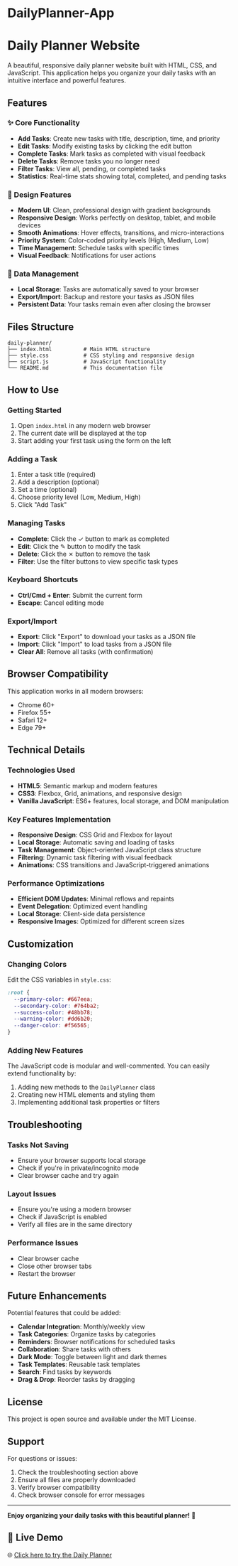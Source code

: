 # DailyPlanner-App


# Daily Planner Website

A beautiful, responsive daily planner website built with HTML, CSS, and JavaScript. This application helps you organize your daily tasks with an intuitive interface and powerful features.

## Features

### ✨ Core Functionality
- **Add Tasks**: Create new tasks with title, description, time, and priority
- **Edit Tasks**: Modify existing tasks by clicking the edit button
- **Complete Tasks**: Mark tasks as completed with visual feedback
- **Delete Tasks**: Remove tasks you no longer need
- **Filter Tasks**: View all, pending, or completed tasks
- **Statistics**: Real-time stats showing total, completed, and pending tasks

### 🎨 Design Features
- **Modern UI**: Clean, professional design with gradient backgrounds
- **Responsive Design**: Works perfectly on desktop, tablet, and mobile devices
- **Smooth Animations**: Hover effects, transitions, and micro-interactions
- **Priority System**: Color-coded priority levels (High, Medium, Low)
- **Time Management**: Schedule tasks with specific times
- **Visual Feedback**: Notifications for user actions

### 💾 Data Management
- **Local Storage**: Tasks are automatically saved to your browser
- **Export/Import**: Backup and restore your tasks as JSON files
- **Persistent Data**: Your tasks remain even after closing the browser

## Files Structure

```
daily-planner/
├── index.html          # Main HTML structure
├── style.css           # CSS styling and responsive design
├── script.js           # JavaScript functionality
└── README.md           # This documentation file
```

## How to Use

### Getting Started
1. Open `index.html` in any modern web browser
2. The current date will be displayed at the top
3. Start adding your first task using the form on the left

### Adding a Task
1. Enter a task title (required)
2. Add a description (optional)
3. Set a time (optional)
4. Choose priority level (Low, Medium, High)
5. Click "Add Task"

### Managing Tasks
- **Complete**: Click the ✓ button to mark as completed
- **Edit**: Click the ✎ button to modify the task
- **Delete**: Click the ✗ button to remove the task
- **Filter**: Use the filter buttons to view specific task types

### Keyboard Shortcuts
- **Ctrl/Cmd + Enter**: Submit the current form
- **Escape**: Cancel editing mode

### Export/Import
- **Export**: Click "Export" to download your tasks as a JSON file
- **Import**: Click "Import" to load tasks from a JSON file
- **Clear All**: Remove all tasks (with confirmation)

## Browser Compatibility

This application works in all modern browsers:
- Chrome 60+
- Firefox 55+
- Safari 12+
- Edge 79+

## Technical Details

### Technologies Used
- **HTML5**: Semantic markup and modern features
- **CSS3**: Flexbox, Grid, animations, and responsive design
- **Vanilla JavaScript**: ES6+ features, local storage, and DOM manipulation

### Key Features Implementation
- **Responsive Design**: CSS Grid and Flexbox for layout
- **Local Storage**: Automatic saving and loading of tasks
- **Task Management**: Object-oriented JavaScript class structure
- **Filtering**: Dynamic task filtering with visual feedback
- **Animations**: CSS transitions and JavaScript-triggered animations

### Performance Optimizations
- **Efficient DOM Updates**: Minimal reflows and repaints
- **Event Delegation**: Optimized event handling
- **Local Storage**: Client-side data persistence
- **Responsive Images**: Optimized for different screen sizes

## Customization

### Changing Colors
Edit the CSS variables in `style.css`:
```css
:root {
  --primary-color: #667eea;
  --secondary-color: #764ba2;
  --success-color: #48bb78;
  --warning-color: #dd6b20;
  --danger-color: #f56565;
}
```

### Adding New Features
The JavaScript code is modular and well-commented. You can easily extend functionality by:
1. Adding new methods to the `DailyPlanner` class
2. Creating new HTML elements and styling them
3. Implementing additional task properties or filters

## Troubleshooting

### Tasks Not Saving
- Ensure your browser supports local storage
- Check if you're in private/incognito mode
- Clear browser cache and try again

### Layout Issues
- Ensure you're using a modern browser
- Check if JavaScript is enabled
- Verify all files are in the same directory

### Performance Issues
- Clear browser cache
- Close other browser tabs
- Restart the browser

## Future Enhancements

Potential features that could be added:
- **Calendar Integration**: Monthly/weekly view
- **Task Categories**: Organize tasks by categories
- **Reminders**: Browser notifications for scheduled tasks
- **Collaboration**: Share tasks with others
- **Dark Mode**: Toggle between light and dark themes
- **Task Templates**: Reusable task templates
- **Search**: Find tasks by keywords
- **Drag & Drop**: Reorder tasks by dragging

## License

This project is open source and available under the MIT License.

## Support

For questions or issues:
1. Check the troubleshooting section above
2. Ensure all files are properly downloaded
3. Verify browser compatibility
4. Check browser console for error messages

---

**Enjoy organizing your daily tasks with this beautiful planner!** 🎯

## 🚀 Live Demo

🌐 [Click here to try the Daily Planner](https://idyllic-paprenjak-5c2fc4.netlify.app)


